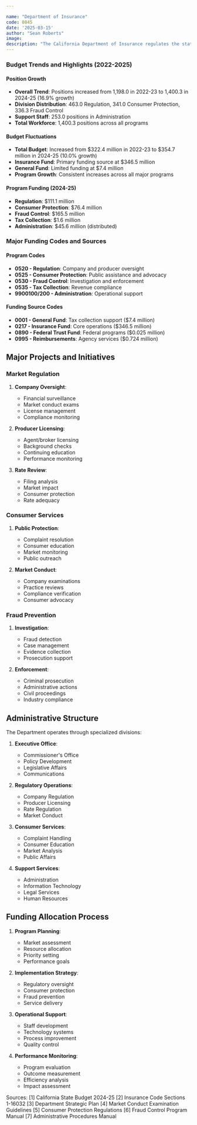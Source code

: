 ```yaml
---

name: "Department of Insurance"
code: 0845
date: '2025-03-15'
author: "Sean Roberts"
image: 
description: "The California Department of Insurance regulates the state's insurance market, protecting consumers and ensuring marketplace health while overseeing more than 1,400 insurance companies and 495,000 licensed individuals."
---
```


### Budget Trends and Highlights (2022-2025)

#### Position Growth
- **Overall Trend**: Positions increased from 1,198.0 in 2022-23 to 1,400.3 in 2024-25 (16.9% growth)
- **Division Distribution**: 463.0 Regulation, 341.0 Consumer Protection, 336.3 Fraud Control
- **Support Staff**: 253.0 positions in Administration
- **Total Workforce**: 1,400.3 positions across all programs

#### Budget Fluctuations
- **Total Budget**: Increased from $322.4 million in 2022-23 to $354.7 million in 2024-25 (10.0% growth)
- **Insurance Fund**: Primary funding source at $346.5 million
- **General Fund**: Limited funding at $7.4 million
- **Program Growth**: Consistent increases across all major programs

#### Program Funding (2024-25)
- **Regulation**: $111.1 million
- **Consumer Protection**: $76.4 million
- **Fraud Control**: $165.5 million
- **Tax Collection**: $1.6 million
- **Administration**: $45.6 million (distributed)

### Major Funding Codes and Sources

#### Program Codes
- **0520 - Regulation**: Company and producer oversight
- **0525 - Consumer Protection**: Public assistance and advocacy
- **0530 - Fraud Control**: Investigation and enforcement
- **0535 - Tax Collection**: Revenue compliance
- **9900100/200 - Administration**: Operational support

#### Funding Source Codes
- **0001 - General Fund**: Tax collection support ($7.4 million)
- **0217 - Insurance Fund**: Core operations ($346.5 million)
- **0890 - Federal Trust Fund**: Federal programs ($0.025 million)
- **0995 - Reimbursements**: Agency services ($0.724 million)

## Major Projects and Initiatives

### Market Regulation

1. **Company Oversight**:
   - Financial surveillance
   - Market conduct exams
   - License management
   - Compliance monitoring

2. **Producer Licensing**:
   - Agent/broker licensing
   - Background checks
   - Continuing education
   - Performance monitoring

3. **Rate Review**:
   - Filing analysis
   - Market impact
   - Consumer protection
   - Rate adequacy

### Consumer Services

1. **Public Protection**:
   - Complaint resolution
   - Consumer education
   - Market monitoring
   - Public outreach

2. **Market Conduct**:
   - Company examinations
   - Practice reviews
   - Compliance verification
   - Consumer advocacy

### Fraud Prevention

1. **Investigation**:
   - Fraud detection
   - Case management
   - Evidence collection
   - Prosecution support

2. **Enforcement**:
   - Criminal prosecution
   - Administrative actions
   - Civil proceedings
   - Industry compliance

## Administrative Structure

The Department operates through specialized divisions:

1. **Executive Office**:
   - Commissioner's Office
   - Policy Development
   - Legislative Affairs
   - Communications

2. **Regulatory Operations**:
   - Company Regulation
   - Producer Licensing
   - Rate Regulation
   - Market Conduct

3. **Consumer Services**:
   - Complaint Handling
   - Consumer Education
   - Market Analysis
   - Public Affairs

4. **Support Services**:
   - Administration
   - Information Technology
   - Legal Services
   - Human Resources

## Funding Allocation Process

1. **Program Planning**:
   - Market assessment
   - Resource allocation
   - Priority setting
   - Performance goals

2. **Implementation Strategy**:
   - Regulatory oversight
   - Consumer protection
   - Fraud prevention
   - Service delivery

3. **Operational Support**:
   - Staff development
   - Technology systems
   - Process improvement
   - Quality control

4. **Performance Monitoring**:
   - Program evaluation
   - Outcome measurement
   - Efficiency analysis
   - Impact assessment

Sources:
[1] California State Budget 2024-25
[2] Insurance Code Sections 1-16032
[3] Department Strategic Plan
[4] Market Conduct Examination Guidelines
[5] Consumer Protection Regulations
[6] Fraud Control Program Manual
[7] Administrative Procedures Manual 